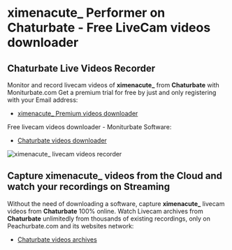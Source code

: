 # ximenacute_ Performer on Chaturbate - Free LiveCam videos downloader

## Chaturbate Live Videos Recorder

Monitor and record livecam videos of **ximenacute_** from **Chaturbate** with Moniturbate.com
Get a premium trial for free by just and only registering with your Email address:
* [ximenacute_ Premium videos downloader](https://moniturbate.com/request-demo-licence-key.html)

Free livecam videos downloader - Moniturbate Software:
* [Chaturbate videos downloader](https://moniturbate.com/moniturbate-download-software.html)

![ximenacute_ livecam videos recorder](https://peachurnet.com/templates/moniturbate-software.png)


## Capture ximenacute_ videos from the Cloud and watch your recordings on Streaming

Without the need of downloading a software, capture **ximenacute_** livecam videos from **Chaturbate** 100% online.
Watch Livecam archives from **Chaturbate** unlimitedly from thousands of existing recordings, only on Peachurbate.com and its websites network:
* [Chaturbate videos archives](https://peachurnet.com/)